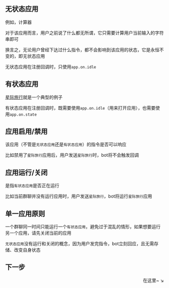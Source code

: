 ## 无状态应用

例如，计算器

对于该应用而言，用户之前说了什么都无所谓，它只需要计算用户当前输入的字符串即可

换言之，无论用户曾经下达过什么指令，都不会影响到该应用的状态，它是永恒不变的，即无状态应用

无状态应用在注册回调时，只使用`app.on.idle`

## 有状态应用 

[星际旅行](quick_start.md#_3)就是一个典型的例子

有状态应用在注册回调时，既需要使用`app.on.idle`（用来打开应用），也需要使用`app.on.state`

## 应用启用/禁用

该应用（不管是`无状态应用`还是`有状态应用`）的指令是否可以响应

比如禁用了`星际旅行`应用后，用户发送`星际旅行`时，bot将不会触发回调

## 应用运行/关闭 

是指`有状态应用`是否正在运行

比如当前群聊并没有运行应用时，用户发送`星际旅行`，bot将运行`星际旅行`应用

## 单一应用原则

一个群聊同一时间只能运行一个`有状态应用`，避免过于混乱的情形，如果想要运行另一个应用，请先关闭当前的应用

`无状态应用`没有运行和关闭的概念，因为用户发完指令，bot立刻回应，且无需存储、改变自身状态


## 下一步

<div align="right">
    在这里~ ↘
</div>

